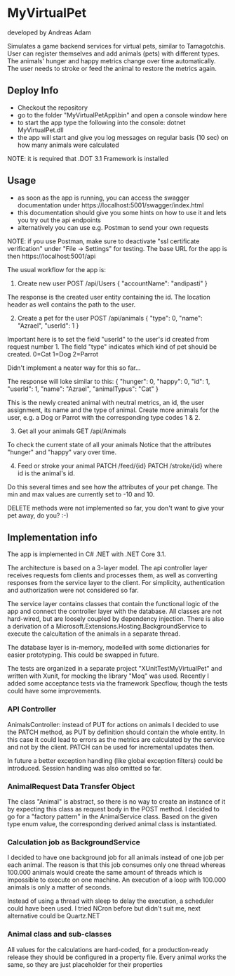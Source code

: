 # MyVirtualPet
 
developed by Andreas Adam

Simulates a game backend services for virtual pets, similar to Tamagotchis. User can register themselves and add animals (pets) with different types. The animals' hunger and happy metrics change over time automatically. The user needs to stroke or feed the animal to restore the metrics again.

## Deploy Info

* Checkout the repository
* go to the folder "MyVirtualPetApp\bin" and open a console window here
* to start the app type the following into the console: dotnet MyVirtualPet.dll
* the app will start and give you log messages on regular basis (10 sec) on how many animals were calculated

NOTE: it is required that .DOT 3.1 Framework is installed

## Usage

* as soon as the app is running, you can access the swagger documentation under https://localhost:5001/swagger/index.html
* this documentation should give you some hints on how to use it and lets you try out the api endpoints
* alternatively you can use e.g. Postman to send your own requests

NOTE: if you use Postman, make sure to deactivate "ssl certificate verification" under "File -> Settings" for testing.
The base URL for the app is then https://localhost:5001/api 

The usual workflow for the app is:
1. Create new user
POST /api/Users
{
  "accountName": "andipasti"
}

The response is the created user entity containing the id. The location header as well contains the path to the user.

2. Create a pet for the user
POST /api/animals
{ 
"type": 0, 
"name": "Azrael", 
"userId": 1 }

Important here is to set the field "userId" to the user's id created from request number 1.
The field "type" indicates which kind of pet should be created.
0=Cat
1=Dog
2=Parrot

Didn't implement a neater way for this so far...

The response will loke similar to this:
{
  "hunger": 0,
  "happy": 0,
  "id": 1,
  "userId": 1,
  "name": "Azrael",
  "animalTypus": "Cat"
}

This is the newly created animal with neutral metrics, an id, the user assignment, its name and the type of animal.
Create more animals for the user, e.g. a Dog or Parrot with the corresponding type codes 1 & 2.

3. Get all your animals
GET /api/Animals

To check the current state of all your animals
Notice that the attributes "hunger" and "happy" vary over time.

4. Feed or stroke your animal
PATCH /feed/{id}
PATCH /stroke/{id}
where id is the animal's id.

Do this several times and see how the attributes of your pet change.
The min and max values are currently set to -10 and 10.

DELETE methods were not implemented so far, you don't want to give your pet away, do you? :-)

## Implementation info

The app is implemented in C# .NET with .NET Core 3.1.

The architecture is based on a 3-layer model.
The api controller layer receives requests fom clients and processes them, as well as converting responses from the service layer to the client. For simplicity, authentication and authorization were not considered so far.

The service layer contains classes that contain the functional logic of the app and connect the controller layer with the database.
All classes are not hard-wired, but are loosely coupled by dependency injection.
There is also a derivation of a Microsoft.Extensions.Hosting.BackgroundService to execute the calcultation of the animals in a separate thread.

The database layer is in-memory, modelled with some dictionaries for easier prototyping. This could be swapped in future.

The tests are organized in a separate project "XUnitTestMyVirtualPet" and written with Xunit, for mocking the library "Moq" was used.
Recently I added some acceptance tests via the framework Specflow, though the tests could have some improvements.

### API Controller 
AnimalsController:
instead of PUT for actions on animals I decided to use the PATCH method, as PUT by definition should contain the whole entity. In this case it could lead to errors as the metrics are calculated by the service and not by the client.
PATCH can be used for incremental updates then.

In future a better exception handling (like global exception filters) could be introduced. Session handling was also omitted so far.

### AnimalRequest Data Transfer Object
The class "Animal" is abstract, so there is no way to create an instance of it by expecting this class as request body in the POST method.
I decided to go for a "factory pattern" in the AnimalService class. Based on the given type enum value, the corresponding derived animal class is instantiated.

### Calculation job as BackgroundService
I decided to have one background job for all animals instead of one job per each animal. The reason is that this job consumes only one thread whereas 100.000 animals would create the same amount of threads which is impossible to execute on one machine.
An execution of a loop with 100.000 animals is only a matter of seconds.

Instead of using a thread with sleep to delay the execution, a scheduler could have been used. I tried NCron before but didn't suit me, next alternative could be Quartz.NET

### Animal class and sub-classes
All values for the calculations are hard-coded, for a production-ready release they should be configured in a property file.
Every animal works the same, so they are just placeholder for their properties
